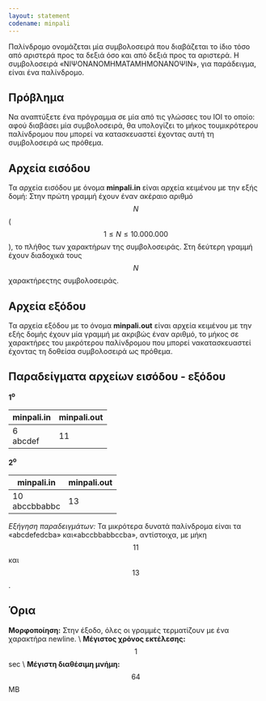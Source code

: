 ```yaml
---
layout: statement
codename: minpali
---
```


Παλίνδρομο ονομάζεται μία συμβολοσειρά που διαβάζεται το ίδιο τόσο από αριστερά προς τα δεξιά όσο και από δεξιά προς τα αριστερά. Η συμβολοσειρά «NΙΨΟNΑNΟΜΗΜΑΤΑMHMONANΟΨΙN», για παράδειγμα, είναι ένα παλίνδρομο.


## Πρόβλημα

Nα αναπτύξετε ένα πρόγραμμα σε μία από τις γλώσσες του ΙΟΙ το οποίο: αφού διαβάσει μία συμβολοσειρά, θα υπολογίζει το μήκος τουμικρότερου παλίνδρομου που μπορεί να κατασκευαστεί έχοντας αυτή τη συμβολοσειρά ως πρόθεμα.

## Aρχεία εισόδου

Τα αρχεία εισόδου με όνομα **minpali.in** είναι αρχεία κειμένου με την εξής δομή: Στην πρώτη γραμμή έχουν έναν ακέραιο αριθμό $$N$$ ($$1 \leq N \leq 10.000.000$$), το πλήθος των χαρακτήρων της συμβολοσειράς. Στη δεύτερη γραμμή έχουν διαδοχικά τους $$N$$ χαρακτήρεςτης συμβολοσειράς.

## Aρχεία εξόδου

Τα αρχεία εξόδου με το όνομα **minpali.out** είναι αρχεία κειμένου με την εξής δομής έχουν μία γραμμή με ακριβώς έναν αριθμό, το μήκος σε χαρακτήρες του μικρότερου παλίνδρομου που μπορεί νακατασκευαστεί έχοντας τη δοθείσα συμβολοσειρά ως πρόθεμα.

## Παραδείγματα αρχείων εισόδου - εξόδου

**1<sup>o</sup>**

| **minpali.in**  | **minpali.out** |
| -------------------------------------- | ------------- |
| 6 <br> abcdef   | 11 |

**2<sup>o</sup>**

| **minpali.in**  | **minpali.out** |
| ---------------------------------- | ------------- |
| 10 <br> abccbbabbc | 13 |

*Εξήγηση παραδειγμάτων:* Τα μικρότερα δυνατά παλίνδρομα είναι τα «abcdefedcba» και«abccbbabbccba», αντίστοιχα, με μήκη $$11$$ και $$13$$.


## Όρια

**Μορφοποίηση:** Στην έξοδο, όλες οι γραμμές τερματίζουν με ένα χαρακτήρα newline. \\
**Μέγιστος χρόνος εκτέλεσης:** $$1$$ sec \\
**Μέγιστη διαθέσιμη μνήμη:** $$64$$ MB
